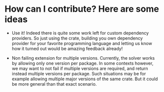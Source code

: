 # How can I contribute? Here are some ideas

- Use it! Indeed there is quite some work left for custom dependency providers.
  So just using the crate, building you own dependency provider for your
  favorite programming language and letting us know how it turned out would be
  amazing feedback already!

- Non failing extension for multiple versions. Currently, the solver works by
  allowing only one version per package. In some contexts however, we may want
  to not fail if multiple versions are required, and return instead multiple
  versions per package. Such situations may be for example allowing multiple
  major versions of the same crate. But it could be more general than that exact
  scenario.
